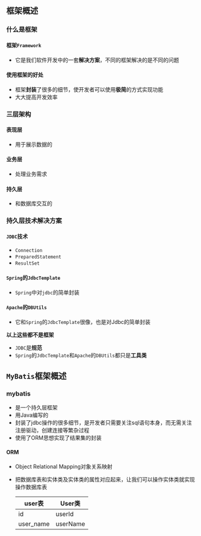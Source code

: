 ## 框架概述

### 什么是框架

#### 框架`Framework`

- 它是我们软件开发中的一套**解决方案**，不同的框架解决的是不同的问题

#### 使用框架的好处

- 框架**封装**了很多的细节，使开发者可以使用**极简**的方式实现功能
- 大大提高开发效率

### 三层架构

#### 表现层

- 用于展示数据的

#### 业务层

- 处理业务需求

#### 持久层

- 和数据库交互的

### 持久层技术解决方案

#### `JDBC`技术

- `Connection`
- `PreparedStatement`
- `ResultSet`

#### `Spring`的`JdbcTemplate`

- `Spring`中对`jdbc`的简单封装

#### `Apache`的`DBUtils`

- 它和`Spring`的`JdbcTemplate`很像，也是对Jdbc的简单封装

**以上这些都不是框架**

- `JDBC`是**规范**
- `Spring`的`JdbcTemplate`和`Apache`的`DBUtils`都只是**工具类**

## `MyBatis`框架概述

### mybatis

- 是一个持久层框架
- 用Java编写的
- 封装了jdbc操作的很多细节，是开发者只需要关注sql语句本身，而无需关注注册驱动，创建连接等繁杂过程
- 使用了ORM思想实现了结果集的封装

#### ORM

- Object Relational Mapping对象关系映射

- 把数据库表和实体类及实体类的属性对应起来，让我们可以操作实体类就实现操作数据库表

  | user表    | User类   |
  | --------- | -------- |
  | id        | userId   |
  | user_name | userName |



